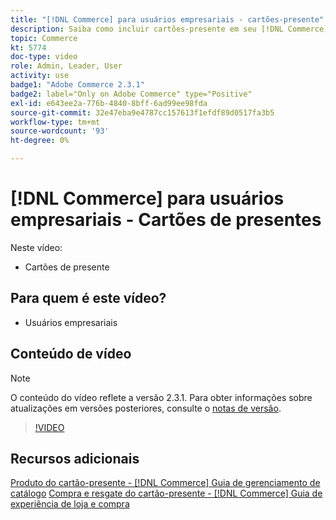 ```yaml
---
title: "[!DNL Commerce] para usuários empresariais - cartões-presente"
description: Saiba como incluir cartões-presente em seu [!DNL Commerce] armazenar.
topic: Commerce
kt: 5774
doc-type: video
role: Admin, Leader, User
activity: use
badge1: "Adobe Commerce 2.3.1"
badge2: label="Only on Adobe Commerce" type="Positive"
exl-id: e643ee2a-776b-4840-8bff-6ad99ee98fda
source-git-commit: 32e47eba9e4787cc157613f1efdf89d0517fa3b5
workflow-type: tm+mt
source-wordcount: '93'
ht-degree: 0%

---
```


# [!DNL Commerce] para usuários empresariais - Cartões de presentes

Neste vídeo:

- Cartões de presente

## Para quem é este vídeo?

- Usuários empresariais

## Conteúdo de vídeo

>[!NOTE]
>
>O conteúdo do vídeo reflete a versão 2.3.1. Para obter informações sobre atualizações em versões posteriores, consulte o [notas de versão](https://experienceleague.adobe.com/docs/commerce-operations/release/notes/overview.html).

>[!VIDEO](https://video.tv.adobe.com/v/35959?quality=12&learn=on)

## Recursos adicionais

[Produto do cartão-presente - [!DNL Commerce] Guia de gerenciamento de catálogo](https://experienceleague.adobe.com/docs/commerce-admin/catalog/products/types/product-gift-card-create.html)
[Compra e resgate do cartão-presente - [!DNL Commerce] Guia de experiência de loja e compra](https://experienceleague.adobe.com/docs/commerce-admin/stores-sales/point-of-purchase/gift-cards/product-gift-card-workflow.html)

